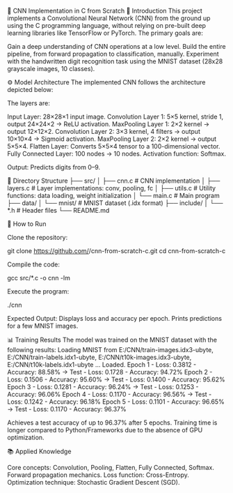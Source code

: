 🧠 CNN Implementation in C from Scratch
📌 Introduction
This project implements a Convolutional Neural Network (CNN) from the ground up using the C programming language, without relying on pre-built deep learning libraries like TensorFlow or PyTorch. The primary goals are:

Gain a deep understanding of CNN operations at a low level.
Build the entire pipeline, from forward propagation to classification, manually.
Experiment with the handwritten digit recognition task using the MNIST dataset (28x28 grayscale images, 10 classes).

⚙️ Model Architecture
The implemented CNN follows the architecture depicted below:

The layers are:

Input Layer: 28×28×1 input image.
Convolution Layer 1: 5×5 kernel, stride 1, output 24×24×2 → ReLU activation.
MaxPooling Layer 1: 2×2 kernel → output 12×12×2.
Convolution Layer 2: 3×3 kernel, 4 filters → output 10×10×4 → Sigmoid activation.
MaxPooling Layer 2: 2×2 kernel → output 5×5×4.
Flatten Layer: Converts 5×5×4 tensor to a 100-dimensional vector.
Fully Connected Layer:
100 nodes → 10 nodes.
Activation function: Softmax.


Output: Predicts digits from 0–9.

📂 Directory Structure
├── src/
│   ├── cnn.c          # CNN implementation
│   ├── layers.c       # Layer implementations: conv, pooling, fc
│   ├── utils.c        # Utility functions: data loading, weight initialization
│   └── main.c         # Main program
├── data/
│   └── mnist/         # MNIST dataset (.idx format)
├── include/
│   └── *.h            # Header files
└── README.md

🚀 How to Run

Clone the repository:

git clone https://github.com/<username>/cnn-from-scratch-c.git
cd cnn-from-scratch-c


Compile the code:

gcc src/*.c -o cnn -lm


Execute the program:

./cnn


Expected Output:
Displays loss and accuracy per epoch.
Prints predictions for a few MNIST images.



📊 Training Results
The model was trained on the MNIST dataset with the following results:
Loading MNIST from E:/CNN/train-images.idx3-ubyte, E:/CNN/train-labels.idx1-ubyte, E:/CNN/t10k-images.idx3-ubyte, E:/CNN/t10k-labels.idx1-ubyte ...
Loaded.
Epoch 1 - Loss: 0.3812 - Accuracy: 88.58%
  -> Test - Loss: 0.1728 - Accuracy: 94.72%
Epoch 2 - Loss: 0.1506 - Accuracy: 95.60%
  -> Test - Loss: 0.1400 - Accuracy: 95.62%
Epoch 3 - Loss: 0.1281 - Accuracy: 96.24%
  -> Test - Loss: 0.1253 - Accuracy: 96.06%
Epoch 4 - Loss: 0.1170 - Accuracy: 96.56%
  -> Test - Loss: 0.1242 - Accuracy: 96.18%
Epoch 5 - Loss: 0.1101 - Accuracy: 96.65%
  -> Test - Loss: 0.1170 - Accuracy: 96.37%


Achieves a test accuracy of up to 96.37% after 5 epochs.
Training time is longer compared to Python/Frameworks due to the absence of GPU optimization.

📚 Applied Knowledge

Core concepts: Convolution, Pooling, Flatten, Fully Connected, Softmax.
Forward propagation mechanics.
Loss function: Cross-Entropy.
Optimization technique: Stochastic Gradient Descent (SGD).
